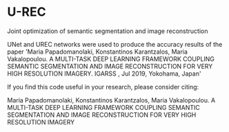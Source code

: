 # U-REC
Joint optimization of semantic segmentation and image reconstruction

UNet and UREC networks were used to produce the accuracy results of the paper 'Maria Papadomanolaki, Konstantinos Karantzalos, Maria Vakalopoulou. A MULTI-TASK DEEP LEARNING FRAMEWORK COUPLING SEMANTIC SEGMENTATION AND IMAGE RECONSTRUCTION FOR VERY HIGH RESOLUTION IMAGERY. IGARSS , Jul 2019, Yokohama, Japan'

If you find this code useful in your research, please consider citing:

Maria Papadomanolaki, Konstantinos Karantzalos, Maria Vakalopoulou. A MULTI-TASK DEEP LEARNING FRAMEWORK COUPLING SEMANTIC SEGMENTATION AND IMAGE RECONSTRUCTION FOR VERY HIGH RESOLUTION IMAGERY
